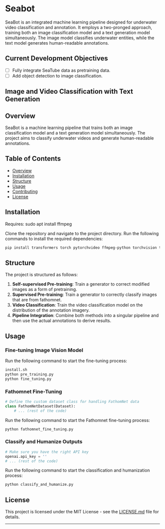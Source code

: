 # Seabot
SeaBot is an integrated machine learning pipeline designed for underwater video classification and annotation. It employs a two-pronged approach, training both an image classification model and a text generation model simultaneously. The image model classifies underwater entities, while the text model generates human-readable annotations.

## Current Development Objectives
- [ ] Fully integrate SeaTube data as pretraining data.
- [ ] Add object detection to image classification.

## Image and Video Classification with Text Generation

## Overview

SeaBot is a machine learning pipeline that trains both an image classification model and a text generation model simultaneously. The project aims to classify underwater videos and generate human-readable annotations.

## Table of Contents

- [Overview](#overview)
- [Installation](#installation)
- [Structure](#structure)
- [Usage](#usage)
- [Contributing](#contributing)
- [License](#license)

## Installation

Requires: sudo apt install ffmpeg

Clone the repository and navigate to the project directory. Run the following commands to install the required dependencies:

```bash
pip install transformers torch pytorchvideo ffmpeg-python torchvision tqdm fathomnet openai wandb pafy youtube-dl
```

## Structure

The project is structured as follows:

1. **Self-supervised Pre-training**: Train a generator to correct modified images as a form of pretraining.
2. **Supervised Pre-training**: Train a generator to correctly classify images that are from fathomnet.
3. **Video Classification**: Train the video classification model on the distribution of the annotation imagery.
4. **Pipeline Integration**: Combine both methods into a singular pipeline and then use the actual annotations to derive results.

## Usage

### Fine-tuning Image Vision Model

Run the following command to start the fine-tuning process:

```bash
install.sh
python pre_training.py
python fine_tuning.py
```

### Fathomnet Fine-Tuning

```python
# Define the custom dataset class for handling FathomNet data
class FathomNetDataset(Dataset):
    # ... (rest of the code)
```

Run the following command to start the Fathomnet fine-tuning process:

```bash
python fathomnet_fine_tuning.py
```

### Classify and Humanize Outputs

```python
# Make sure you have the right API key
openai.api_key = ''
# ... (rest of the code)
```

Run the following command to start the classification and humanization process:

```bash
python classify_and_humanize.py
```

## License

This project is licensed under the MIT License - see the [LICENSE.md](LICENSE.md) file for details.

---

